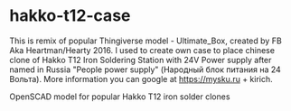 # hakko-t12-case
This is remix of popular Thingiverse model - Ultimate_Box, created by FB Aka Heartman/Hearty 2016.
I used to create own case to place chinese clone of Hakko T12 Iron Soldering Station with 24V Power supply after named in Russia "People power supply" (Народный блок питания на 24 Вольта). More information you can google at https://mysku.ru + kirich.

OpenSCAD model for popular Hakko T12 iron solder clones
